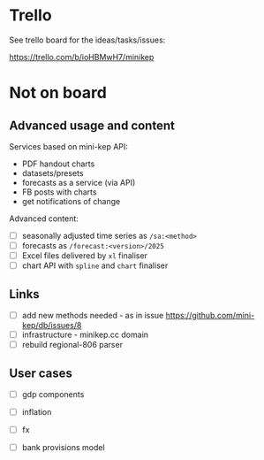 Trello
======

See trello board for the ideas/tasks/issues: 

<https://trello.com/b/ioHBMwH7/minikep>

Not on board
============

Advanced usage and content 
--------------------------

Services based on mini-kep API: 

- PDF handout charts  
- datasets/presets
- forecasts as a service (via API)
- FB posts with charts
- get notifications of change 

Advanced content:
- [ ] seasonally adjusted time series as ```/sa:<method>``` 
- [ ] forecasts as ```/forecast:<version>/2025```
- [ ] Excel files delivered by ```xl``` finaliser
- [ ] chart API with ```spline``` and ```chart``` finaliser

Links 
-----
- [ ] add new methods needed - as in issue <https://github.com/mini-kep/db/issues/8>
- [ ] infrastructure - minikep.cc domain
- [ ] rebuild regional-806 parser   

User cases
----------
- [ ] gdp components
- [ ] inflation
- [ ] fx
- [ ] bank provisions model
 

